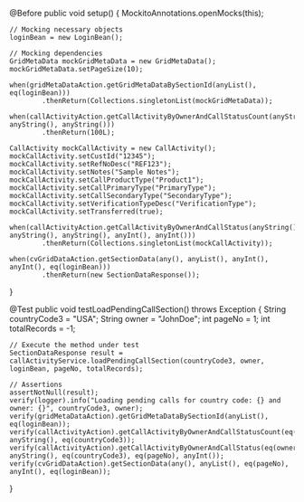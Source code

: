 @Before
public void setup() {
    MockitoAnnotations.openMocks(this);

    // Mocking necessary objects
    loginBean = new LoginBean();

    // Mocking dependencies
    GridMetaData mockGridMetaData = new GridMetaData();
    mockGridMetaData.setPageSize(10);

    when(gridMetaDataAction.getGridMetaDataBySectionId(anyList(), eq(loginBean)))
            .thenReturn(Collections.singletonList(mockGridMetaData));

    when(callActivityAction.getCallActivityByOwnerAndCallStatusCount(anyString(), anyString(), anyString()))
            .thenReturn(100L);

    CallActivity mockCallActivity = new CallActivity();
    mockCallActivity.setCustId("12345");
    mockCallActivity.setRefNoDesc("REF123");
    mockCallActivity.setNotes("Sample Notes");
    mockCallActivity.setCallProductType("Product1");
    mockCallActivity.setCallPrimaryType("PrimaryType");
    mockCallActivity.setCallSecondaryType("SecondaryType");
    mockCallActivity.setVerificationTypeDesc("VerificationType");
    mockCallActivity.setTransferred(true);

    when(callActivityAction.getCallActivityByOwnerAndCallStatus(anyString(), anyString(), anyString(), anyInt(), anyInt()))
            .thenReturn(Collections.singletonList(mockCallActivity));

    when(cvGridDataAction.getSectionData(any(), anyList(), anyInt(), anyInt(), eq(loginBean)))
            .thenReturn(new SectionDataResponse());
}

@Test
public void testLoadPendingCallSection() throws Exception {
    String countryCode3 = "USA";
    String owner = "JohnDoe";
    int pageNo = 1;
    int totalRecords = -1;

    // Execute the method under test
    SectionDataResponse result = callActivityService.loadPendingCallSection(countryCode3, owner, loginBean, pageNo, totalRecords);

    // Assertions
    assertNotNull(result);
    verify(logger).info("Loading pending calls for country code: {} and owner: {}", countryCode3, owner);
    verify(gridMetaDataAction).getGridMetaDataBySectionId(anyList(), eq(loginBean));
    verify(callActivityAction).getCallActivityByOwnerAndCallStatusCount(eq(owner), anyString(), eq(countryCode3));
    verify(callActivityAction).getCallActivityByOwnerAndCallStatus(eq(owner), anyString(), eq(countryCode3), eq(pageNo), anyInt());
    verify(cvGridDataAction).getSectionData(any(), anyList(), eq(pageNo), anyInt(), eq(loginBean));
}
